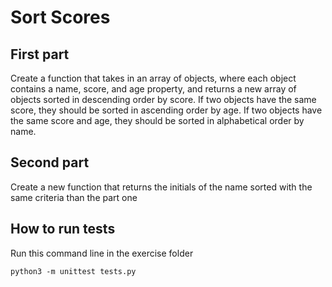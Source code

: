 # Sort Scores

## First part
Create a function that takes in an array of objects, where each object contains a name, score, and age property, and returns a new array of objects sorted in descending order by score. If two objects have the same score, they should be sorted in ascending order by age. If two objects have the same score and age, they should be sorted in alphabetical order by name.

## Second part
Create a new function that returns the initials of the name sorted with the same criteria than the part one

## How to run tests
Run this command line in the exercise folder
```shell
python3 -m unittest tests.py
```